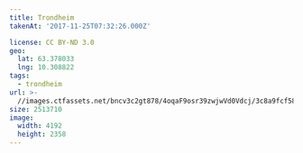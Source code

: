 ```yaml
---
title: Trondheim
takenAt: '2017-11-25T07:32:26.000Z'

license: CC BY-ND 3.0
geo:
  lat: 63.378033
  lng: 10.308822
tags:
  - trondheim
url: >-
  //images.ctfassets.net/bncv3c2gt878/4oqaF9osr39zwjwVd0Vdcj/3c8a9fcf58b2b85f25df0b164f4fa4ce/trondheim_38631854391_o
size: 2513710
image:
  width: 4192
  height: 2358
---
```

